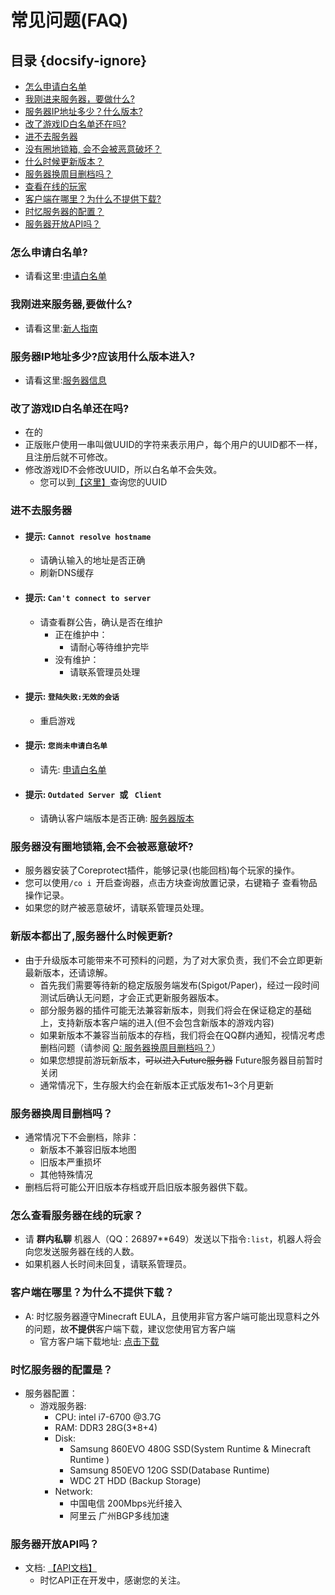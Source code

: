 # 常见问题(FAQ)

## 目录 {docsify-ignore}

- [怎么申请白名单](#怎么申请白名单?)
- [我刚进来服务器，要做什么?](#我刚进来服务器,要做什么?)
- [服务器IP地址多少？什么版本?](#服务器IP地址多少?应该用什么版本进入?)
- [改了游戏ID白名单还在吗?](#改了游戏ID白名单还在吗?)
- [进不去服务器](#进不去服务器)
- [没有圈地锁箱, 会不会被恶意破坏？](#服务器没有圈地锁箱,会不会被恶意破坏?)
- [什么时候更新版本？](#新版本都出了,服务器什么时候更新?)
- [服务器换周目删档吗？](#服务器换周目删档吗？)
- [查看在线的玩家](#怎么查看服务器在线的玩家？)
- [客户端在哪里？为什么不提供下载?](#客户端在哪里？为什么不提供下载？)
- [时忆服务器的配置？](#时忆服务器的配置是？)
- [服务器开放API吗？](#服务器开放API吗？)

### 怎么申请白名单?
- 请看这里:[申请白名单](../join/whitelist.md)

### 我刚进来服务器,要做什么?
- 请看这里:[新人指南](playerGuide.md)

### 服务器IP地址多少?应该用什么版本进入?
- 请看这里:[服务器信息](serverInfo.md)

### 改了游戏ID白名单还在吗?
- 在的
- 正版账户使用一串叫做UUID的字符来表示用户，每个用户的UUID都不一样，且注册后就不可修改。
- 修改游戏ID不会修改UUID，所以白名单不会失效。
    - 您可以到[【这里】](https://namemc.com/)查询您的UUID

### 进不去服务器
- #### 提示: ``Cannot resolve hostname``
     - 请确认输入的地址是否正确
     - 刷新DNS缓存
- #### 提示: ``Can't connect to server``
    - 请查看群公告，确认是否在维护
        - 正在维护中：
            - 请耐心等待维护完毕
        - 没有维护：
            - 请联系管理员处理 
- #### 提示: ``登陆失败:无效的会话``
    - 重启游戏
- #### 提示: ``您尚未申请白名单``
    - 请先: [申请白名单](whitelist.md)
- #### 提示: ``Outdated Server ``或 `` Client`` 
    - 请确认客户端版本是否正确: [服务器版本](serverlist.md)
    
### 服务器没有圈地锁箱,会不会被恶意破坏?
- 服务器安装了Coreprotect插件，能够记录(也能回档)每个玩家的操作。
- 您可以使用``/co i ``开启查询器，点击方块查询放置记录，右键箱子
查看物品操作记录。
- 如果您的财产被恶意破坏，请联系管理员处理。
    

### 新版本都出了,服务器什么时候更新?
- 由于升级版本可能带来不可预料的问题，为了对大家负责，我们不会立即更新最新版本，还请谅解。
    - 首先我们需要等待新的稳定版服务端发布(Spigot/Paper)，经过一段时间测试后确认无问题，才会正式更新服务器版本。
    - 部分服务器的插件可能无法兼容新版本，则我们将会在保证稳定的基础上，支持新版本客户端的进入(但不会包含新版本的游戏内容)
    - 如果新版本不兼容当前版本的存档，我们将会在QQ群内通知，视情况考虑删档问题（请参阅 [Q: 服务器换周目删档吗？](#q-服务器换周目删档吗)）
    - 如果您想提前游玩新版本，~~可以进入Future服务器~~ Future服务器目前暂时关闭
    - 通常情况下，生存服大约会在新版本正式版发布1~3个月更新

### 服务器换周目删档吗？
- 通常情况下不会删档，除非：
    - 新版本不兼容旧版本地图
    - 旧版本严重损坏
    - 其他特殊情况   
- 删档后将可能公开旧版本存档或开启旧版本服务器供下载。       
        
### 怎么查看服务器在线的玩家？
- 请 **群内私聊** 机器人（QQ：26897**649）发送以下指令``:list``，机器人将会向您发送服务器在线的人数。
- 如果机器人长时间未回复，请联系管理员。
    
### 客户端在哪里？为什么不提供下载？
- A: 时忆服务器遵守Minecraft EULA，且使用非官方客户端可能出现意料之外的问题，故**不提供**客户端下载，建议您使用官方客户端
    - 官方客户端下载地址: [点击下载](https://minecraft.net)

### 时忆服务器的配置是？
- 服务器配置：
    - 游戏服务器:
        - CPU: intel i7-6700 @3.7G
        - RAM: DDR3 28G(3*8+4) 
        - Disk:
            - Samsung 860EVO 480G SSD(System Runtime & Minecraft Runtime )
            - Samsung 850EVO 120G SSD(Database Runtime)
            - WDC 2T HDD (Backup Storage) 
        - Network:
            - 中国电信 200Mbps光纤接入
            - 阿里云 广州BGP多线加速

### 服务器开放API吗？
- 文档: [【API文档】](../dev/api.md)
    - 时忆API正在开发中，感谢您的关注。

